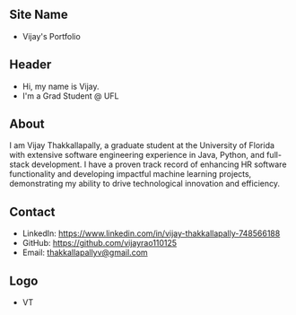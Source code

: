 ## Site Name
- Vijay's Portfolio

## Header
- Hi, my name is Vijay. 
- I'm a Grad Student @ UFL

## About
I am Vijay Thakkallapally, a graduate student at the University of Florida with extensive software engineering experience in Java, Python, and full-stack development. I have a proven track record of enhancing HR software functionality and developing impactful machine learning projects, demonstrating my ability to drive technological innovation and efficiency.

## Contact
- LinkedIn: https://www.linkedin.com/in/vijay-thakkallapally-748566188
- GitHub: https://github.com/vijayrao110125
- Email: thakkallapallyv@gmail.com

## Logo
- VT
